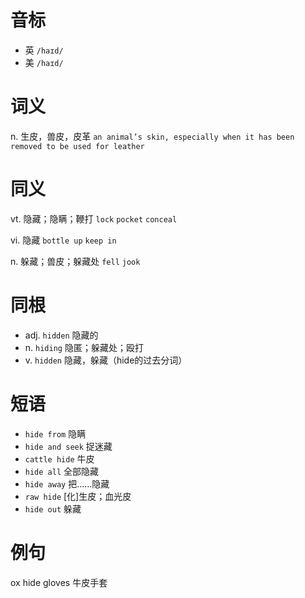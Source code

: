 # 音标

- 英 `/haɪd/`
- 美 `/haɪd/`

# 词义

n. 生皮，兽皮，皮革
`an animal’s skin, especially when it has been removed to be used for leather`

# 同义

vt. 隐藏；隐瞒；鞭打
`lock` `pocket` `conceal`

vi. 隐藏
`bottle up` `keep in`

n. 躲藏；兽皮；躲藏处
`fell` `jook`

# 同根

- adj. `hidden` 隐藏的
- n. `hiding` 隐匿；躲藏处；殴打
- v. `hidden` 隐藏，躲藏（hide的过去分词）

# 短语

- `hide from` 隐瞒
- `hide and seek` 捉迷藏
- `cattle hide` 牛皮
- `hide all` 全部隐藏
- `hide away` 把……隐藏
- `raw hide` [化]生皮；血光皮
- `hide out` 躲藏

# 例句

ox hide gloves
牛皮手套


